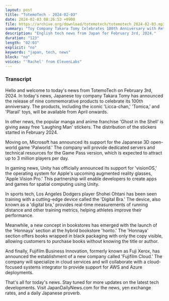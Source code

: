 ```yaml
---
layout: post
title: "TotemoTech - 2024-02-03"
date: 2024-02-03 08:26:53 +0900
file: https://archive.org/download/totemotech/totemotech_2024-02-03.mp3
summary: "Toy Company Takara Tomy Celebrates 100th Anniversary with Retro 'Licca-chan' and Tin Cars, Microsoft Supports Japanese Game 'Palworld' with Dedicated Servers, & more…"
description: "English tech news from Japan for February 3rd, 2024."
duration: "123"
length: "02:03"
explicit: "no"
keywords: "japan, tech, news"
block: "no"
voices: "'Rachel' from ElevenLabs"
---
```


### Transcript

Hello and welcome to today's news from TotemoTech on February 3rd, 2024. In today's news, Japanese toy company Takara Tomy has announced the release of nine commemorative products to celebrate its 100th anniversary. The products, including the iconic 'Licca-chan,' 'Tomica,' and 'Plarail' toys, will be available from April onwards.

In other news, the popular manga and anime franchise 'Ghost in the Shell' is giving away free 'Laughing Man' stickers. The distribution of the stickers started in February 2024.

Moving on, Microsoft has announced its support for the Japanese 3D open-world game 'Palworld.' The company will provide dedicated servers and technical resources for the Game Pass version, which is expected to attract up to 3 million players per day.

In gaming news, Unity has officially announced its support for 'visionOS,' the operating system for Apple's upcoming augmented reality glasses, 'Apple Vision Pro.' This partnership will enable developers to create apps and games for spatial computing using Unity.

In sports tech, Los Angeles Dodgers player Shohei Ohtani has been seen training with a cutting-edge device called the 'Digital Bra.' The device, also known as a 'digital bra,' provides real-time measurements of running distance and other training metrics, helping athletes improve their performance.

Meanwhile, a new concept in bookstores has emerged with the launch of the 'Honnaya' section at the hybrid bookstore 'honto.' The 'Honnaya' section offers books wrapped in black packaging with only the copy visible, allowing customers to purchase books without knowing the title or author.

And finally, Fujifilm Business Innovation, formerly known as Fuji Xerox, has announced the establishment of a new company called 'Fujifilm Cloud.' The company will specialize in cloud services and will collaborate with a cloud-focused systems integrator to provide support for AWS and Azure deployments.

That's all for today's news. Stay tuned for more updates on the latest tech developments.   Visit JapanDailyNews.com for the news, yen exchange rates, and a daily Japanese proverb.
